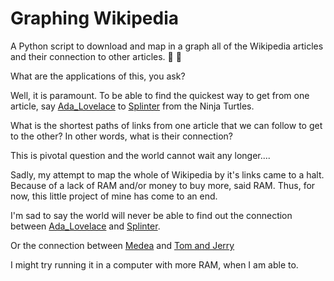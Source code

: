 # Graphing Wikipedia
A Python script to download and map in a graph all of the Wikipedia articles and their connection to other articles. :snake: :page_facing_up: 

What are the applications of this, you ask?

Well, it is paramount. To be able to find the quickest way to get from one article, say [Ada_Lovelace](https://en.wikipedia.org/wiki/Ada_Lovelace) to [Splinter](https://en.wikipedia.org/wiki/Splinter_(Teenage_Mutant_Ninja_Turtles)) from the Ninja Turtles.

What is the shortest paths of links from one article that we can follow to get to the other? In other words, what is their connection?

This is pivotal question and the world cannot wait any longer....

Sadly, my attempt to map the whole of Wikipedia by it's links came to a halt. Because of a lack of RAM and/or money to buy more, said RAM.  Thus, for now, this little project of mine has come to an end.

I'm sad to say the world will never be able to find out the connection between [Ada_Lovelace](https://en.wikipedia.org/wiki/Ada_Lovelace) and [Splinter](https://en.wikipedia.org/wiki/Splinter_(Teenage_Mutant_Ninja_Turtles)).

Or the connection between [Medea](https://en.wikipedia.org/wiki/Medea) and [Tom and Jerry](https://en.wikipedia.org/wiki/Tom_and_Jerry)

I might try running it in a computer with more RAM, when I am able to.

